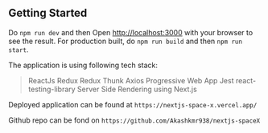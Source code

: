 ## Getting Started

Do `npm run dev` and then Open [http://localhost:3000](http://localhost:3000) with your browser to see the result.
For production built, do `npm run build` and then `npm run start`.

The application is using following tech stack:

> ReactJs
> Redux
> Redux Thunk
> Axios
> Progressive Web App
> Jest
> react-testing-library
> Server Side Rendering using Next.js

Deployed application can be found at `https://nextjs-space-x.vercel.app/`

Github repo can be fond on `https://github.com/Akashkmr938/nextjs-spaceX`
